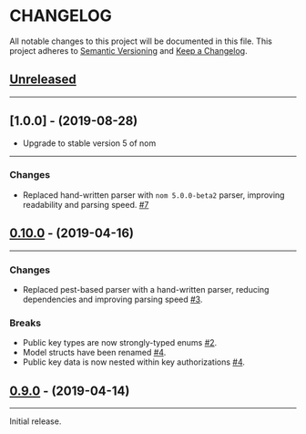 # CHANGELOG

All notable changes to this project will be documented in this file.
This project adheres to [Semantic Versioning](http://semver.org/) and [Keep a Changelog](http://keepachangelog.com/).

## [Unreleased]

---

## [1.0.0] - (2019-08-28)

* Upgrade to stable version 5 of nom

---

### Changes

* Replaced hand-written parser with `nom 5.0.0-beta2` parser, improving
  readability and parsing speed. [#7]

## [0.10.0] - (2019-04-16)

---

### Changes

* Replaced pest-based parser with a hand-written parser, reducing dependencies
  and improving parsing speed [#3].

### Breaks

* Public key types are now strongly-typed enums [#2].
* Model structs have been renamed [#4].
* Public key data is now nested within key authorizations [#4].

## [0.9.0] - (2019-04-14)

---

Initial release.

[Unreleased]: https://github.com/hubauth/authorized_keys/compare/v0.11.0...HEAD
[0.11.0]: https://github.com/hubauth/authorized_keys/compare/v0.10.0...v0.11.0
[0.10.0]: https://github.com/hubauth/authorized_keys/compare/v0.9.0...v0.10.0
[0.9.0]: https://github.com/hubauth/authorized_keys/releases/tag/v0.9.0

[#2]: https://github.com/hubauth/authorized_keys/pull/2
[#3]: https://github.com/hubauth/authorized_keys/pull/3
[#4]: https://github.com/hubauth/authorized_keys/pull/4
[#7]: https://github.com/hubauth/authorized_keys/pull/7

